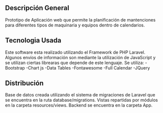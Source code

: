 ## Descripción General
Prototipo de Aplicación web que permite la planificación de mantenciones para diferentes tipos de maquinaria y equipos dentro de calendarios.
## Tecnologia Usada 
Este software esta realizado utilizando el Framework de PHP Laravel.
Algunos envíos de información son mediante la utilización de JavaScript y se utilizan ciertas librearas que depende de este lenguaje.
Se utiliza:
	-Bootstrap 
	-Chart js
	-Data Tables
	-Fontawesome
	-Full Calendar
	-JQuery
    
## Distribución
Base de datos creada utilizando el sistema de migraciones de Laravel que se encuentra en la ruta database/migrations.
Vistas repartidas por módulos en la carpeta resources/views.
Backend se encuentra en la carpeta App.


    

